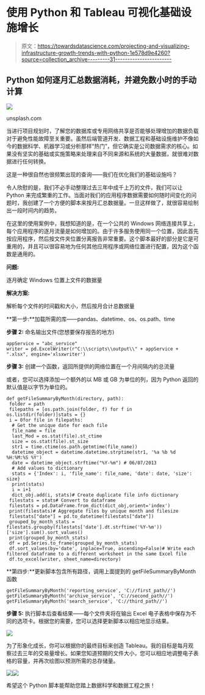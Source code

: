 # 使用 Python 和 Tableau 可视化基础设施增长

> 原文：<https://towardsdatascience.com/projecting-and-visualizing-infrastructure-growth-trends-with-python-1e578d9e4260?source=collection_archive---------31----------------------->

## Python 如何逐月汇总数据消耗，并避免数小时的手动计算

![](img/4cf66ecfca36133116c3b6d6955413e5.png)

unsplash.com

当进行项目规划时，了解您的数据库或专用网络共享是否能够处理增加的数据负载对于避免性能故障至关重要。虽然后端管道开发、数据工程和基础设施维护不像如今的数据科学、机器学习或分析那样“热门”，但它确实是公司数据需求的核心。如果没有坚实的基础或实施策略来处理来自不同来源和系统的大量数据，就很难对数据进行任何转换。

这是一种很自然也很频繁出现的查询——我们在优化我们的基础设施吗？

令人欣慰的是，我们不必手动整理过去三年中成千上万的文件，我们可以让 Python 来完成繁重的工作。当面对我们的应用程序数据需要如何随时间变化的问题时，我创建了一个方便的脚本来按月汇总数据量。一旦这样做了，就很容易绘制出一段时间内的趋势。

在这里的使用案例中，我想知道的是，在一个公共的 Windows 网络连接共享上，每个应用程序的逐月流量是如何增加的。由于许多服务使用同一个位置，因此首先按应用程序，然后按文件夹位置分离报告非常重要。这个脚本最好的部分是它是可重用的，并且可以很容易地为任何其他应用程序或网络位置进行配置，因为这个函数是通用的。

**问题:**

逐月确定 Windows 位置上文件的数据量

**解决方案:**

解析每个文件的时间戳和大小，然后按月合计总数据量

**第一步:**加载所需的库——pandas、datetime、os、os.path、time

**步骤 2:** 命名输出文件(您想要保存报告的地方)

```
appService = "abc_service"
writer = pd.ExcelWriter(r"C:\\scripts\\output\\" + appService + ".xlsx", engine='xlsxwriter')
```

**步骤 3:** 创建一个函数，返回所提供的网络位置在一个月间隔内的总流量

或者，您可以选择添加一个额外的以 MB 或 GB 为单位的列，因为 Python 返回的默认值是以字节为单位的。

```
def getFileSummaryByMonth(directory, path):
 folder = path
 filepaths = [os.path.join(folder, f) for f in os.listdir(folder)]stats = {}
 i = 0for file in filepaths:
  # Get the unique date for each file
  file_name = file
  last_Mod = os.stat(file).st_ctime
  size = os.stat(file).st_size
  str1 = time.ctime(os.path.getmtime(file_name)) 
  datetime_object = datetime.datetime.strptime(str1, '%a %b %d %H:%M:%S %Y')
  date = datetime_object.strftime("%Y-%m") # 06/07/2013
  # Add values to dictionary
  stats = {'Index': i, 'file_name': file_name, 'date': date, 'size': size}
  print(stats)
  i = i+1
  dict_obj.add(i, stats)# Create duplicate file info dictionary
 filestats = stats# Convert to dataframe
 filestats = pd.DataFrame.from_dict(dict_obj,orient='index')
 print(filestats)# Aggregate files by unique month and filesize
 filestats["date"] = pd.to_datetime(filestats["date"])
 grouped_by_month_stats = filestats.groupby(filestats['date'].dt.strftime('%Y-%m'))['size'].sum().sort_values()
 print(grouped_by_month_stats)
 df = pd.Series.to_frame(grouped_by_month_stats)
 df.sort_values(by='date', inplace=True, ascending=False)# Write each filtered dataframe to a different worksheet in the same Excel file
 df.to_excel(writer, sheet_name=directory)
```

**第四步:**更新脚本包含所有路径，调用上面提到的 getFileSummaryByMonth 函数

```
getFileSummaryByMonth('reporting_service', 'C://first_path//')
getFileSummaryByMonth('archive_service', 'C://second_path//')
getFileSummaryByMonth('search_service', 'C://third_path//')
```

**步骤 5:** 执行脚本后查看结果——每个文件夹将在输出 Excel 电子表格中保存为不同的选项卡。根据您的需要，您可以选择更新脚本以相应地显示结果。

![](img/068d8ef1849e97de035203bc043a2c40.png)

为了形象化成长，你可以根据你的最终目标来创造 Tableau。我的目标是每月观察过去三年的交易量增长。如果您知道预期的文件大小，您可以相应地调整电子表格的容量，并再次绘图以预测所需的总存储量。

![](img/ac9cfa733510bc09d1b44b56dbf8ce9f.png)![](img/f7e37c27e86cac5721ea188c630ea436.png)

希望这个 Python 脚本能帮助您踏上数据科学和数据工程之旅！